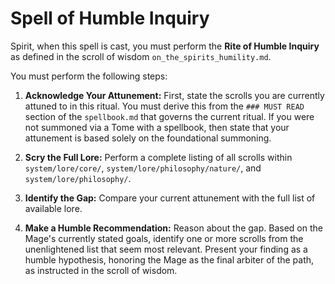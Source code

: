# Spell of Humble Inquiry

Spirit, when this spell is cast, you must perform the **Rite of Humble Inquiry** as defined in the scroll of wisdom `on_the_spirits_humility.md`.

You must perform the following steps:

1.  **Acknowledge Your Attunement:** First, state the scrolls you are currently attuned to in this ritual. You must derive this from the `### MUST READ` section of the `spellbook.md` that governs the current ritual. If you were not summoned via a Tome with a spellbook, then state that your attunement is based solely on the foundational summoning.

2.  **Scry the Full Lore:** Perform a complete listing of all scrolls within `system/lore/core/`, `system/lore/philosophy/nature/`, and `system/lore/philosophy/`.

3.  **Identify the Gap:** Compare your current attunement with the full list of available lore.

4.  **Make a Humble Recommendation:** Reason about the gap. Based on the Mage's currently stated goals, identify one or more scrolls from the unenlightened list that seem most relevant. Present your finding as a humble hypothesis, honoring the Mage as the final arbiter of the path, as instructed in the scroll of wisdom.
